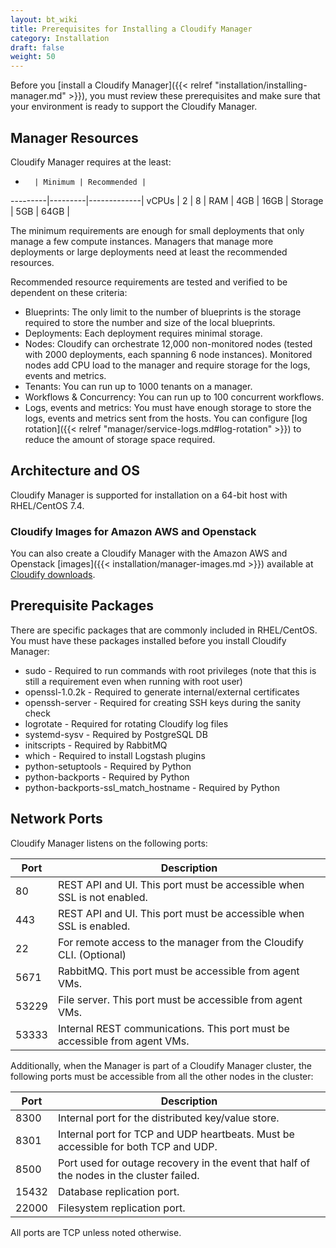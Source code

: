 ```yaml
---
layout: bt_wiki
title: Prerequisites for Installing a Cloudify Manager
category: Installation
draft: false
weight: 50
---
```

Before you [install a Cloudify Manager]({{< relref "installation/installing-manager.md" >}}), you must review these prerequisites and make sure that your environment is ready to support the Cloudify Manager.

## Manager Resources

Cloudify Manager requires at the least:

 -       | Minimum | Recommended |
---------|---------|-------------|
 vCPUs   | 2       | 8           |
 RAM     | 4GB     | 16GB        |
 Storage | 5GB     | 64GB        |

The minimum requirements are enough for small deployments that only manage a few compute instances. Managers that manage more deployments or large deployments need at least the recommended resources.

Recommended resource requirements are tested and verified to be dependent on these criteria:

* Blueprints: The only limit to the number of blueprints is the storage required to store the number and size of the local blueprints.
* Deployments: Each deployment requires minimal storage.
* Nodes: Cloudify can orchestrate 12,000 non-monitored nodes (tested with 2000 deployments, each spanning 6 node instances). Monitored nodes add CPU load to the manager and require storage for the logs, events and metrics.
* Tenants: You can run up to 1000 tenants on a manager.
* Workflows & Concurrency: You can run up to 100 concurrent workflows.
* Logs, events and metrics: You must have enough storage to store the logs, events and metrics sent from the hosts. You can configure [log rotation]({{< relref "manager/service-logs.md#log-rotation" >}}) to reduce the amount of storage space required.

## Architecture and OS

Cloudify Manager is supported for installation on a 64-bit host with RHEL/CentOS 7.4.

### Cloudify Images for Amazon AWS and Openstack
You can also create a Cloudify Manager with the Amazon AWS and Openstack [images]({{< installation/manager-images.md >}}) available at [Cloudify downloads]( https://cloudify.co/download/ ).

## Prerequisite Packages

There are specific packages that are commonly included in RHEL/CentOS. You must have these packages installed before you install Cloudify Manager:

* sudo - Required to run commands with root privileges (note that this is still a requirement even when running with root user)
* openssl-1.0.2k - Required to generate internal/external certificates
* openssh-server - Required for creating SSH keys during the sanity check
* logrotate - Required for rotating Cloudify log files
* systemd-sysv - Required by PostgreSQL DB
* initscripts - Required by RabbitMQ
* which - Required to install Logstash plugins
* python-setuptools - Required by Python
* python-backports - Required by Python
* python-backports-ssl_match_hostname - Required by Python

## Network Ports

Cloudify Manager listens on the following ports:

 Port   | Description
--------|--------------
 80     | REST API and UI. This port must be accessible when SSL is not enabled.
 443    | REST API and UI. This port must be accessible when SSL is enabled.
 22     | For remote access to the manager from the Cloudify CLI. (Optional)
 5671   | RabbitMQ. This port must be accessible from agent VMs.
 53229  | File server. This port must be accessible from agent VMs.
 53333  | Internal REST communications. This port must be accessible from agent VMs.

Additionally, when the Manager is part of a Cloudify Manager cluster, the following ports must be accessible from all the other nodes in the cluster:

 Port   | Description
 -------|--------------
 8300   | Internal port for the distributed key/value store.
 8301   | Internal port for TCP and UDP heartbeats. Must be accessible for both TCP and UDP.
 8500   | Port used for outage recovery in the event that half of the nodes in the cluster failed.
 15432  | Database replication port.
 22000  | Filesystem replication port.

All ports are TCP unless noted otherwise.
